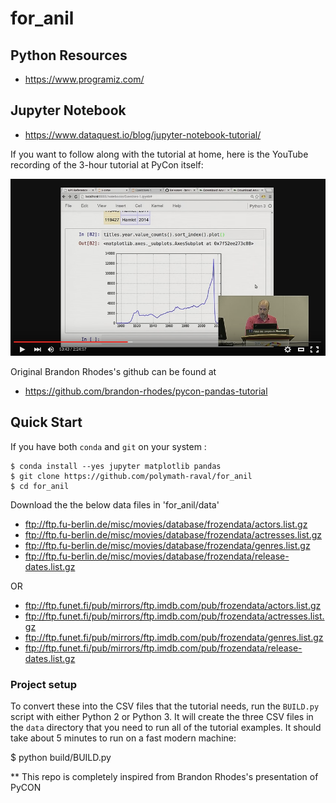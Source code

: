 # for_anil

## Python Resources

- https://www.programiz.com/

## Jupyter Notebook

- https://www.dataquest.io/blog/jupyter-notebook-tutorial/

If you want to follow along with the tutorial at home, here is the
YouTube recording of the 3-hour tutorial at PyCon itself:

[![Watch the video tutorial on YouTube](youtube.png)](http://www.youtube.com/watch?v=5JnMutdy6Fw "Pandas From The Ground Up - PyCon 2015")

Original Brandon Rhodes's github can be found at

- https://github.com/brandon-rhodes/pycon-pandas-tutorial


## Quick Start

If you have both `conda` and `git` on your system :

    $ conda install --yes jupyter matplotlib pandas
    $ git clone https://github.com/polymath-raval/for_anil
    $ cd for_anil

Download the the below data files in 'for_anil/data'

- ftp://ftp.fu-berlin.de/misc/movies/database/frozendata/actors.list.gz
- ftp://ftp.fu-berlin.de/misc/movies/database/frozendata/actresses.list.gz
- ftp://ftp.fu-berlin.de/misc/movies/database/frozendata/genres.list.gz
- ftp://ftp.fu-berlin.de/misc/movies/database/frozendata/release-dates.list.gz
 
OR

- ftp://ftp.funet.fi/pub/mirrors/ftp.imdb.com/pub/frozendata/actors.list.gz
- ftp://ftp.funet.fi/pub/mirrors/ftp.imdb.com/pub/frozendata/actresses.list.gz
- ftp://ftp.funet.fi/pub/mirrors/ftp.imdb.com/pub/frozendata/genres.list.gz
- ftp://ftp.funet.fi/pub/mirrors/ftp.imdb.com/pub/frozendata/release-dates.list.gz


### Project setup

To convert these into the CSV files that the tutorial needs, run the
`BUILD.py` script with either Python 2 or Python 3.  It will create the
three CSV files in the `data` directory that you need to run all of the
tutorial examples.  It should take about 5 minutes to run on a fast
modern machine:

$ python build/BUILD.py




** This repo is completely inspired from Brandon Rhodes's presentation of PyCON
